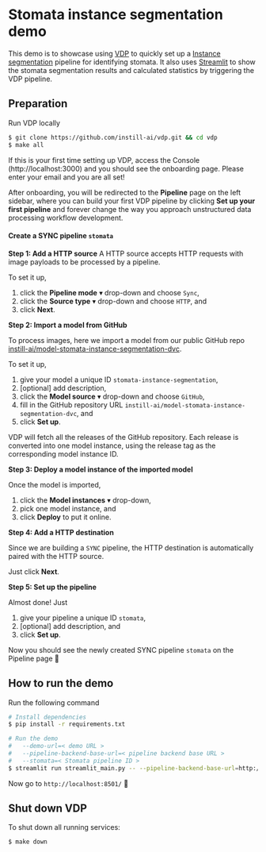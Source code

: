 # Stomata instance segmentation demo

This demo is to showcase using [VDP](https://github.com/instill-ai/vdp) to quickly set up a [Instance segmentation](https://github.com/instill-ai/model-stomata-instance-segmentation-dvc) pipeline for identifying stomata.
It also uses [Streamlit](https://streamlit.io) to show the stomata segmentation results and calculated statistics by triggering the VDP pipeline.

## Preparation
Run VDP locally

```bash
$ git clone https://github.com/instill-ai/vdp.git && cd vdp
$ make all
```

If this is your first time setting up VDP, access the Console (http://localhost:3000) and you should see the onboarding page. Please enter your email and you are all set!

After onboarding, you will be redirected to the **Pipeline** page on the left sidebar, where you can build your first VDP pipeline by clicking **Set up your first pipeline** and forever change the way you approach unstructured data processing workflow development.

#### Create a SYNC pipeline `stomata`

**Step 1: Add a HTTP source**
A HTTP source accepts HTTP requests with image payloads to be processed by a pipeline.

To set it up,

1. click the **Pipeline mode** ▾ drop-down and choose `Sync`,
2. click the **Source type** ▾ drop-down and choose `HTTP`, and
3. click **Next**.

**Step 2: Import a model from GitHub**

To process images, here we import a model from our public GitHub repo [instill-ai/model-stomata-instance-segmentation-dvc](https://github.com/instill-ai/model-stomata-instance-segmentation-dvc).

To set it up,

1. give your model a unique ID `stomata-instance-segmentation`,
2. [optional] add description,
3. click the **Model source** ▾ drop-down and choose `GitHub`,
4. fill in the GitHub repository URL `instill-ai/model-stomata-instance-segmentation-dvc`, and
5. click **Set up**.

VDP will fetch all the releases of the GitHub repository. Each release is converted into one model instance, using the release tag as the corresponding model instance ID.

**Step 3: Deploy a model instance of the imported model**

Once the model is imported,

1. click the **Model instances** ▾ drop-down,
2. pick one model instance, and
3. click **Deploy** to put it online.

**Step 4: Add a HTTP destination**

Since we are building a `SYNC` pipeline, the HTTP destination is automatically paired with the HTTP source.

Just click **Next**.

**Step 5: Set up the pipeline**

Almost done! Just

1. give your pipeline a unique ID `stomata`,
2. [optional] add description, and
3. click **Set up**.

Now you should see the newly created SYNC pipeline `stomata` on the Pipeline page 🎉

## How to run the demo
Run the following command
```bash
# Install dependencies
$ pip install -r requirements.txt

# Run the demo
#   --demo-url=< demo URL >
#   --pipeline-backend-base-url=< pipeline backend base URL >
#   --stomata=< Stomata pipeline ID >
$ streamlit run streamlit_main.py -- --pipeline-backend-base-url=http://localhost:8081 --stomata=stomata
```

Now go to `http://localhost:8501/` 🎉


## Shut down VDP

To shut down all running services:
```
$ make down
```
